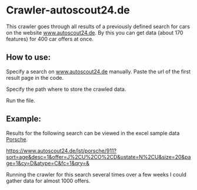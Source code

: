 # Crawler-autoscout24.de

This crawler goes through all results of a previously defined search for cars on the website www.autoscout24.de.
By this you can get data (about 170 features) for 400 car offers at once.

## How to use:
Specify a search on www.autoscout24.de manually. Paste the url of the first result page in the code.

Specify the path where to store the crawled data.

Run the file.

## Example:
Results for the following search can be viewed in the excel sample data [Porsche](/Porsche.xlsx).

https://www.autoscout24.de/lst/porsche/911?sort=age&desc=1&offer=J%2CU%2CO%2CD&ustate=N%2CU&size=20&page=1&cy=D&atype=C&fc=1&qry=&

Running the crawler for this search several times over a few weeks I could gather data for almost 1000 offers.
